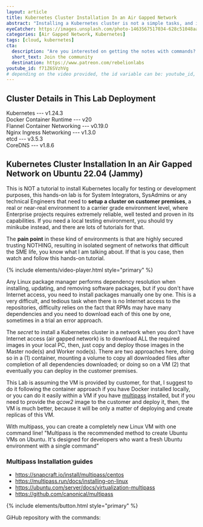 ```yaml
---
layout: article
title: Kubernetes Cluster Installation In an Air Gapped Network
abstract: "Installing a Kubernetes cluster is not a simple tasks, and is even harder when you don't have access to the Internet. Here I explain how to do it easily."
eyeCatcher: https://images.unsplash.com/photo-1463567517034-628c51048aa2?ixlib=rb-1.2.1&ixid=MnwxMjA3fDB8MHxwaG90by1wYWdlfHx8fGVufDB8fHx8&auto=format&fit=crop&w=1470&q=80
categories: [Air Gapped Network, Kubernetes]
tags: [cloud, kubernetes]
cta:
  description: "Are you interested on getting the notes with commands?:"
  short_text: Join the community
  destination: https://www.patreon.com/rebelionlabs
youtube_id: f71Z6SVzhVg
# depending on the video provided, the id variable can be: youtube_id, vimeo_id... etc. Ref: https://github.com/nathancy/jekyll-embed-video
---
```


## Cluster Details in This Lab Deployment

Kubernetes --- v1.24.3  
Docker Container Runtime --- v20  
Flannel Container Networking --- v0.19.0  
Nginx Ingress Networking --- v1.3.0  
etcd --- v3.5.3  
CoreDNS --- v1.8.6  

## Kubernetes Cluster Installation In an Air Gapped Network on Ubuntu 22.04 (Jammy)

This is NOT a tutorial to install Kubernetes locally for testing or development purposes, this hands-on lab is for System Integrators, SysAdmins or any technical Engineers that need to **setup a cluster on customer premises**, a real or near-real environment to a carrier grade environment level, where Enterprise projects requires  extremely reliable, well tested and proven in its capabilities. If you need a local testing environment, you should try minikube instead, and there are lots of tutorials for that.

The **pain point** in these kind of environments is that are highly secured trusting NOTHING, resulting in isolated segment of networks that difficult the SME life, you know what I am talking about. If that is you case, then watch and follow this hands-on tutorial.

{% include elements/video-player.html style="primary" %}

Any Linux package manager performs dependency resolution when installing, updating, and removing software packages, but if you don't have Internet access, you need to install packages manually one by one. This is a very difficult, and tedious task when there is no Internet access to the repositories, difficulty relies on the fact that RPMs may have many dependencies and you need to download each of this one by one, sometimes in a trial an error approach.

The _secret_ to install a Kubernetes cluster in a network when you don't have Internet access (air gapped network) is to download ALL the required images in your local PC, then, just copy and deploy those images in the Master node(s) and Worker node(s). There are two approaches here, doing so in a (1) container, mounting a volume to copy all downloaded files after completion of all dependencies downloaded; or doing so on a VM (2) that eventually you can deploy in the customer premises.

This Lab is assuming the VM is provided by customer, for that, I suggest to do it following the container approach if you have Docker installed locally, or you can do it easily within a VM if you have [multipass](https://multipass.run/docs/tutorials) installed, but if you need to provide the _qcow2_ image to the customer and deploy it, then, the VM is much better, because it will be only a matter of deploying and create replicas of this VM.

With multipass, you can create a completely new Linux VM with one command line! "Multipass is the recommended method to create Ubuntu VMs on Ubuntu. It's designed for developers who want a fresh Ubuntu environment with a single command"

### Multipass Installation guides

* https://snapcraft.io/install/multipass/centos
* https://multipass.run/docs/installing-on-linux
* https://ubuntu.com/server/docs/virtualization-multipass
* https://github.com/canonical/multipass

{% include elements/button.html style="primary" %}

GiHub repository with the commands:  
